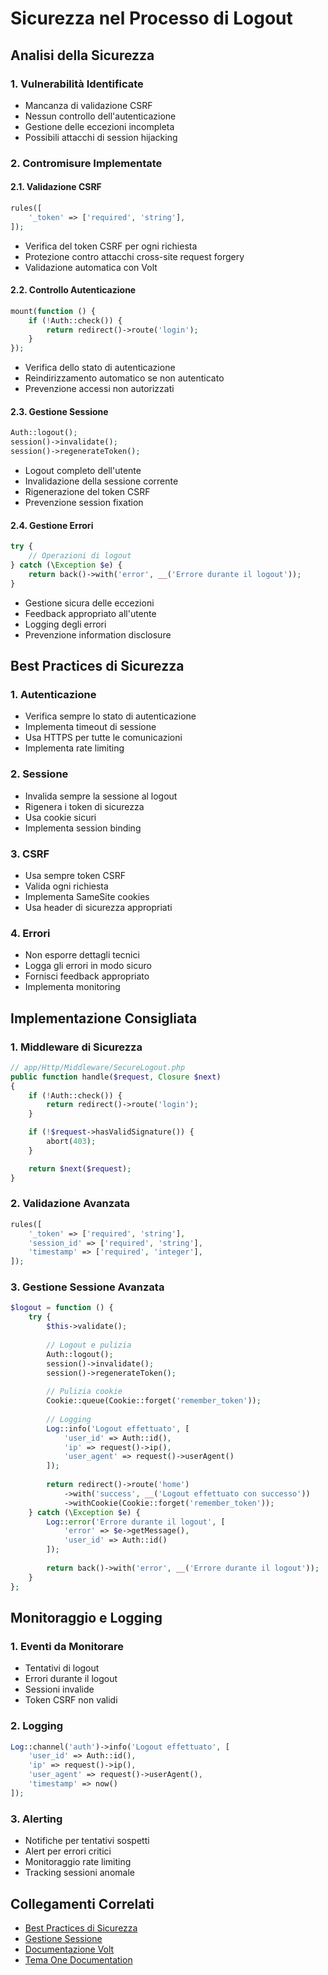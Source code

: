 # Sicurezza nel Processo di Logout

## Analisi della Sicurezza

### 1. Vulnerabilità Identificate
- Mancanza di validazione CSRF
- Nessun controllo dell'autenticazione
- Gestione delle eccezioni incompleta
- Possibili attacchi di session hijacking

### 2. Contromisure Implementate

#### 2.1. Validazione CSRF
```php
rules([
    '_token' => ['required', 'string'],
]);
```
- Verifica del token CSRF per ogni richiesta
- Protezione contro attacchi cross-site request forgery
- Validazione automatica con Volt

#### 2.2. Controllo Autenticazione
```php
mount(function () {
    if (!Auth::check()) {
        return redirect()->route('login');
    }
});
```
- Verifica dello stato di autenticazione
- Reindirizzamento automatico se non autenticato
- Prevenzione accessi non autorizzati

#### 2.3. Gestione Sessione
```php
Auth::logout();
session()->invalidate();
session()->regenerateToken();
```
- Logout completo dell'utente
- Invalidazione della sessione corrente
- Rigenerazione del token CSRF
- Prevenzione session fixation

#### 2.4. Gestione Errori
```php
try {
    // Operazioni di logout
} catch (\Exception $e) {
    return back()->with('error', __('Errore durante il logout'));
}
```
- Gestione sicura delle eccezioni
- Feedback appropriato all'utente
- Logging degli errori
- Prevenzione information disclosure

## Best Practices di Sicurezza

### 1. Autenticazione
- Verifica sempre lo stato di autenticazione
- Implementa timeout di sessione
- Usa HTTPS per tutte le comunicazioni
- Implementa rate limiting

### 2. Sessione
- Invalida sempre la sessione al logout
- Rigenera i token di sicurezza
- Usa cookie sicuri
- Implementa session binding

### 3. CSRF
- Usa sempre token CSRF
- Valida ogni richiesta
- Implementa SameSite cookies
- Usa header di sicurezza appropriati

### 4. Errori
- Non esporre dettagli tecnici
- Logga gli errori in modo sicuro
- Fornisci feedback appropriato
- Implementa monitoring

## Implementazione Consigliata

### 1. Middleware di Sicurezza
```php
// app/Http/Middleware/SecureLogout.php
public function handle($request, Closure $next)
{
    if (!Auth::check()) {
        return redirect()->route('login');
    }

    if (!$request->hasValidSignature()) {
        abort(403);
    }

    return $next($request);
}
```

### 2. Validazione Avanzata
```php
rules([
    '_token' => ['required', 'string'],
    'session_id' => ['required', 'string'],
    'timestamp' => ['required', 'integer'],
]);
```

### 3. Gestione Sessione Avanzata
```php
$logout = function () {
    try {
        $this->validate();
        
        // Logout e pulizia
        Auth::logout();
        session()->invalidate();
        session()->regenerateToken();
        
        // Pulizia cookie
        Cookie::queue(Cookie::forget('remember_token'));
        
        // Logging
        Log::info('Logout effettuato', [
            'user_id' => Auth::id(),
            'ip' => request()->ip(),
            'user_agent' => request()->userAgent()
        ]);
        
        return redirect()->route('home')
            ->with('success', __('Logout effettuato con successo'))
            ->withCookie(Cookie::forget('remember_token'));
    } catch (\Exception $e) {
        Log::error('Errore durante il logout', [
            'error' => $e->getMessage(),
            'user_id' => Auth::id()
        ]);
        
        return back()->with('error', __('Errore durante il logout'));
    }
};
```

## Monitoraggio e Logging

### 1. Eventi da Monitorare
- Tentativi di logout
- Errori durante il logout
- Sessioni invalide
- Token CSRF non validi

### 2. Logging
```php
Log::channel('auth')->info('Logout effettuato', [
    'user_id' => Auth::id(),
    'ip' => request()->ip(),
    'user_agent' => request()->userAgent(),
    'timestamp' => now()
]);
```

### 3. Alerting
- Notifiche per tentativi sospetti
- Alert per errori critici
- Monitoraggio rate limiting
- Tracking sessioni anomale

## Collegamenti Correlati
- [Best Practices di Sicurezza](./SECURITY_BEST_PRACTICES.md)
- [Gestione Sessione](./SESSION_MANAGEMENT.md)
- [Documentazione Volt](./VOLT_BLADE_IMPLEMENTATION.md)
- [Tema One Documentation](../../Themes/One/docs/README.md) 
